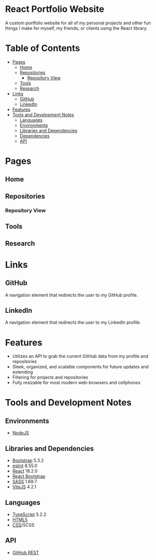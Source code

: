 # React Portfolio Website
A custom portfolio website for all of my personal projects and other fun things I make for myself, my friends, or clients using the React library.

# Table of Contents
- [Pages](#Pages)
  - [Home](#Home)
  - [Repositories](#Repositories)
    - [Repository View](#Repository-View)
  - [Tools](#Tools)
  - [Research](#Research)
- [Links](#Links)
  - [GitHub](#GitHub)
  - [LinkedIn](#LinkedIn)
- [Features](#Features)
- [Tools and Development Notes](#Tools-and-Development-Notes)
  - [Languages](#Languages)
  - [Environments](#Environments)
  - [Libraries and Dependencies](#Libraries-and-Dependencies)
  - [Dependencies](#Dependencies)
  - [API](#API)

# Pages
## Home
## Repositories
### Repository View
## Tools
## Research

# Links
## GitHub
A navigation element that redirects the user to my GitHub profile.

## LinkedIn
A navigation element that redirects the user to my LinkedIn profile.

# Features
- Utilizes an API to grab the current GitHub data from my profile and repositories
- Sleek, organized, and scalable components for future updates and extending
- Filtering for projects and repositories
- Fully resizable for most modern web-browsers and cellphones

# Tools and Development Notes

## Environments
- [NodeJS](https://nodejs.org/en)

## Libraries and Dependencies
- [Bootstrap](https://getbootstrap.com/) 5.3.2
- [eslint](https://eslint.org/) 8.55.0
- [React](https://react.dev/) 18.2.0
- [React Bootstrap](https://react-bootstrap.netlify.app/)
- [SASS](https://sass-lang.com/) 1.69.7
- [ViteJS](https://vitejs.dev/) 4.2.1

## Languages
- [TypeScript](https://www.typescriptlang.org/) 5.2.2
- [HTML5](https://html.com/html5/)
- [CSS](https://developer.mozilla.org/en-US/docs/Learn/Getting_started_with_the_web/CSS_basics)/SCSS

## API
- [GitHub REST](https://docs.github.com/en/rest?apiVersion=2022-11-28)
